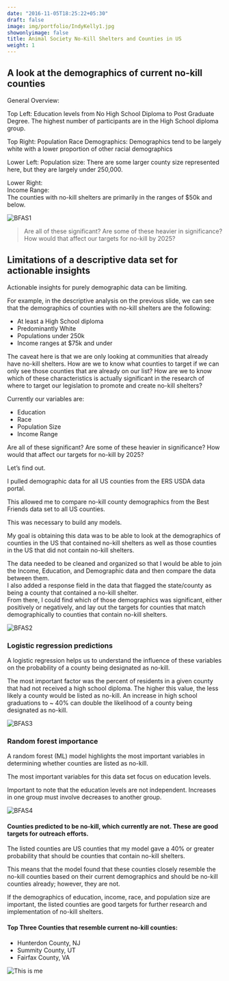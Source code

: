 ```yaml
---
date: "2016-11-05T18:25:22+05:30"
draft: false
image: img/portfolio/IndyKelly1.jpg
showonlyimage: false
title: Animal Society No-Kill Shelters and Counties in US
weight: 1
---
```

## A look at the demographics of current no-kill counties  


General Overview:

Top Left:
Education levels from No High School Diploma to Post Graduate Degree.
The highest number of participants are in the High School diploma group. 

Top Right:
Population Race Demographics:
Demographics tend to be largely white with a lower proportion of other racial demographics

Lower Left:
Population size:
There are some larger county size represented here, but they are largely under 250,000.

Lower Right:  
Income Range:  
The counties with no-kill shelters are primarily in the ranges of $50k and below.  



![BFAS1][1]

> Are all of these significant? Are some of these heavier in significance? How would that affect our targets for no-kill by 2025?  

## Limitations of a descriptive data set for actionable insights  

Actionable insights for purely demographic data can be limiting.  

For example, in the descriptive analysis on the previous slide, we can see that the demographics of counties with no-kill shelters are the following:  
* At least a High School diploma  
* Predominantly White  
* Populations under 250k  
* Income ranges at $75k and under  	


The caveat here is that we are only looking at communities that already have no-kill shelters. How are we to know what counties to target if we can only see those counties that are already on our list? How are we to know which of these characteristics is actually significant in the research of where to target our legislation to promote and create no-kill shelters?  

Currently our variables are:  
* Education  
* Race  
* Population Size  
* Income Range  

Are all of these significant? Are some of these heavier in significance? How would that affect our targets for no-kill by 2025?  

Let’s find out.  


I pulled demographic data for all US counties from the ERS USDA data portal.    

This allowed me to compare no-kill county demographics from the Best Friends data set to all US counties.    

This was necessary to build any models.  


My goal is obtaining this data was to be able to look at the demographics of counties in the US that contained no-kill shelters as well as those counties in the US that did not contain no-kill shelters.  

The data needed to be cleaned and organized so that I would be able to join the Income, Education, and Demographic data and then compare the data between them.  
I also added a response field in the data that flagged the state/county as being a county that contained a no-kill shelter.  
From there, I could find which of those demographics was significant, either positively or negatively, and lay out the targets for counties that match demographically to counties that contain no-kill shelters.  
 

![BFAS2][2]

### Logistic regression predictions  

A logistic regression helps us to understand the influence of these variables on the probability of a county being designated as no-kill.  

The most important factor was the percent of residents in a given county that had not received a high school diploma. The higher this value, the less likely a county would be listed as no-kill. An increase in high school graduations to ~ 40% can double the likelihood of a county being designated as no-kill.  


![BFAS3][3]



### Random forest importance  


A random forest (ML) model highlights the most important variables in determining whether counties are listed as no-kill.  

The most important variables for this data set focus on education levels.  

Important to note that the education levels are not independent. Increases in one group must involve decreases to another group.  


![BFAS4][4]





#### Counties predicted to be no-kill, which currently are not. These are good targets for outreach efforts.  

The listed counties are US counties that my model gave a 40% or greater probability that should be counties that contain no-kill shelters.  

This means that the model found that these counties closely resemble the no-kill counties based on their current demographics and should be no-kill counties already; however, they are not.  

If the demographics of education, income, race, and population size are important, the listed counties are good targets for further research and implementation of no-kill shelters.  

#### Top Three Counties that resemble current no-kill counties:

* Hunterdon County, NJ  
* Summity County, UT  
* Fairfax County, VA  


![This is me][5]


[1]: /img/portfolio/BFAS1.jpg  
[2]: /img/portfolio/BFAS2.jpg  
[3]: /img/portfolio/BFAS3.jpg  
[4]: /img/portfolio/BFAS4.jpg  
[5]: /img/portfolio/BFAS5.jpg  






